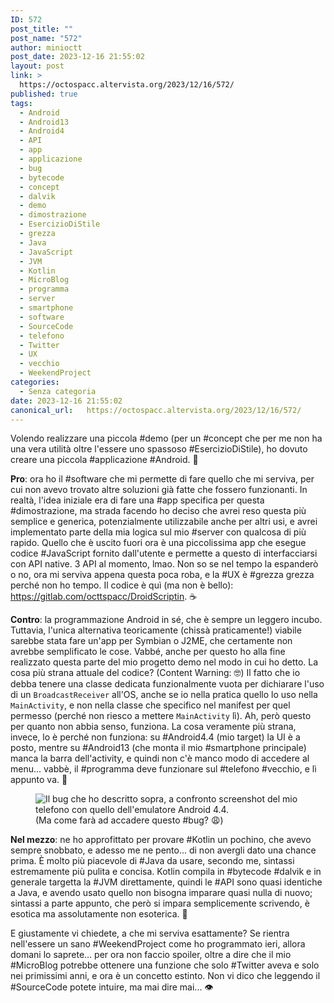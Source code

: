 ```yaml
---
ID: 572
post_title: ""
post_name: "572"
author: minioctt
post_date: 2023-12-16 21:55:02
layout: post
link: >
  https://octospacc.altervista.org/2023/12/16/572/
published: true
tags:
  - Android
  - Android13
  - Android4
  - API
  - app
  - applicazione
  - bug
  - bytecode
  - concept
  - dalvik
  - demo
  - dimostrazione
  - EsercizioDiStile
  - grezza
  - Java
  - JavaScript
  - JVM
  - Kotlin
  - MicroBlog
  - programma
  - server
  - smartphone
  - software
  - SourceCode
  - telefono
  - Twitter
  - UX
  - vecchio
  - WeekendProject
categories:
  - Senza categoria
date: 2023-12-16 21:55:02
canonical_url:   https://octospacc.altervista.org/2023/12/16/572/
---
```

<!-- wp:paragraph -->
<p>Volendo realizzare una piccola #demo (per un #concept che per me non ha una vera utilità oltre l'essere uno spassoso #EsercizioDiStile), ho dovuto creare una piccola #applicazione #Android. 🤖️</p>
<!-- /wp:paragraph -->

<!-- wp:paragraph -->
<p><strong>Pro</strong>: ora ho il #software che mi permette di fare quello che mi serviva, per cui non avevo trovato altre soluzioni già fatte che fossero funzionanti. In realtà, l'idea iniziale era di fare una #app specifica per questa #dimostrazione, ma strada facendo ho deciso che avrei reso questa più semplice e generica, potenzialmente utilizzabile anche per altri usi, e avrei implementato parte della mia logica sul mio #server con qualcosa di più rapido. Quello che è uscito fuori ora è una piccolissima app che esegue codice #JavaScript fornito dall'utente e permette a questo di interfacciarsi con API native. 3 API al momento, lmao. Non so se nel tempo la espanderò o no, ora mi serviva appena questa poca roba, e la #UX è #grezza grezza perché non ho tempo. Il codice è quì (ma non è bello): <a href="https://gitlab.com/octtspacc/DroidScriptin">https://gitlab.com/octtspacc/DroidScriptin</a>. ☕️</p>
<!-- /wp:paragraph -->

<!-- wp:paragraph -->
<p><strong>Contro</strong>: la programmazione Android in sé, che è sempre un leggero incubo. Tuttavia, l'unica alternativa teoricamente (chissà praticamente!) viabile sarebbe stata fare un'app per Symbian o J2ME, che certamente non avrebbe semplificato le cose. Vabbé, anche per questo ho alla fine realizzato questa parte del mio progetto demo nel modo in cui ho detto. La cosa più strana attuale del codice? (Content Warning: 🤓️) Il fatto che io debba tenere una classe dedicata funzionalmente vuota per dichiarare l'uso di un <code>BroadcastReceiver</code> all'OS, anche se io nella pratica quello lo uso nella <code>MainActivity</code>, e non nella classe che specifico nel manifest per quel permesso (perché non riesco a mettere <code>MainActivity</code> lì). Ah, però questo per quanto non abbia senso, funziona. La cosa veramente più strana, invece, lo è perché non funziona: su #Android4.4 (mio target) la UI è a posto, mentre su #Android13 (che monta il mio #smartphone principale) manca la barra dell'activity, e quindi non c'è manco modo di accedere al menu... vabbè, il #programma deve funzionare sul #telefono #vecchio, e lì appunto va. 🎈️</p>
<!-- /wp:paragraph -->

<!-- wp:paragraph -->
<p></p>
<!-- /wp:paragraph -->

<!-- wp:image {"id":574,"sizeSlug":"full","linkDestination":"none"} -->
<figure class="wp-block-image size-full"><img src="{{site.cdnurl}}/assets/uploads/2023/12/image-14.png" alt="Il bug che ho descritto sopra, a confronto screenshot del mio telefono con quello dell'emulatore Android 4.4." class="wp-image-574"/><figcaption class="wp-element-caption">(Ma come farà ad accadere questo #bug? 😩️)</figcaption></figure>
<!-- /wp:image -->

<!-- wp:paragraph -->
<p></p>
<!-- /wp:paragraph -->

<!-- wp:paragraph -->
<p><strong>Nel mezzo</strong>: ne ho approfittato per provare #Kotlin un pochino, che avevo sempre snobbato, e adesso me ne pento... di non avergli dato una chance prima. È molto più piacevole di #Java da usare, secondo me, sintassi estremamente più pulita e concisa. Kotlin compila in #bytecode #dalvik e in generale targetta la #JVM direttamente, quindi le #API sono quasi identiche a Java, e avendo usato quello non bisogna imparare quasi nulla di nuovo; sintassi a parte appunto, che però si impara semplicemente scrivendo, è esotica ma assolutamente non esoterica. 🧶️</p>
<!-- /wp:paragraph -->

<!-- wp:paragraph -->
<p>E giustamente vi chiedete, a che mi serviva esattamente? Se rientra nell'essere un sano #WeekendProject come ho programmato ieri, allora domani lo saprete... per ora non faccio spoiler, oltre a dire che il mio #MicroBlog potrebbe ottenere una funzione che solo #Twitter aveva e solo nei primissimi anni, e ora è un concetto estinto. Non vi dico che leggendo il #SourceCode potete intuire, ma mai dire mai... 👁️</p>
<!-- /wp:paragraph -->